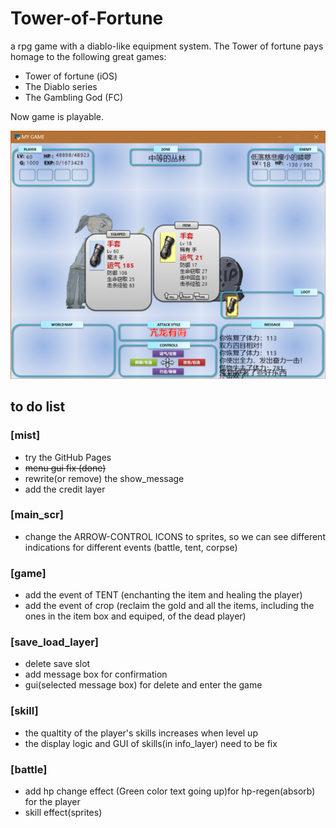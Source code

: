 # Tower-of-Fortune
a rpg game with a diablo-like equipment system.
The Tower of fortune pays homage to the following great games:
- Tower of fortune (iOS)
- The Diablo series
- The Gambling God (FC)

Now game is playable.

![screenshot](./pic/screenshot.png)

## to do list

### [mist]
- try the GitHub Pages
- ~~menu gui fix (done)~~
- rewrite(or remove) the show_message
- add the credit layer

### [main_scr]
- change the ARROW-CONTROL ICONS to sprites, so we can see different indications for different events (battle, tent, corpse)

### [game]
- add the event of TENT (enchanting the item and healing the player)
- add the event of crop (reclaim the gold and all the items, including the ones in the item box and equiped, of the dead player) 

### [save_load_layer]
- delete save slot
- add message box for confirmation
- gui(selected message box) for delete and enter the game

### [skill]
- the qualtity of the player's skills increases when level up
- the display logic and GUI of skills(in info_layer) need to be fix

### [battle]
- add hp change effect (Green color text going up)for hp-regen(absorb) for the player
- skill effect(sprites) 


